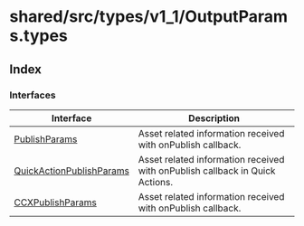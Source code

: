 # shared/src/types/v1\_1/OutputParams.types

## Index

### Interfaces

| Interface | Description |
| ------ | ------ |
| [PublishParams](interfaces/publish-params/index.md) | Asset related information received with onPublish callback. |
| [QuickActionPublishParams](interfaces/quick-action-publish-params/index.md) | Asset related information received with onPublish callback in Quick Actions. |
| [CCXPublishParams](interfaces/ccx-publish-params/index.md) | Asset related information received with onPublish callback. |
